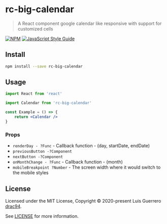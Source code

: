 # rc-big-calendar

> A React component google calendar like responsive with support for customized cells

[![NPM](https://img.shields.io/npm/v/rc-big-calendar.svg)](https://www.npmjs.com/package/rc-big-calendar) [![JavaScript Style Guide](https://img.shields.io/badge/code_style-standard-brightgreen.svg)](https://standardjs.com)

## Install

```bash
npm install --save rc-big-calendar
```

## Usage

```jsx
import React from 'react'

import Calendar from 'rc-big-calendar'

const Example = () => {
    return <Calendar />
}
```


### Props

- `renderDay - ?Func` - Callback function - (day, startDate, endDate)
- `previousButton -?Component` 
- `nextButton -?Component` 
- `onMonthChange - ?Func` - Callback function - (month)
- `mobileBreakpoint ?Number` - The screen width where it would switch to the mobile styles


## License

Licensed under the MIT License, Copyright © 2020-present Luis Guerrero [drac94](https://github.com/drac94).

See [LICENSE](./LICENSE) for more information.
